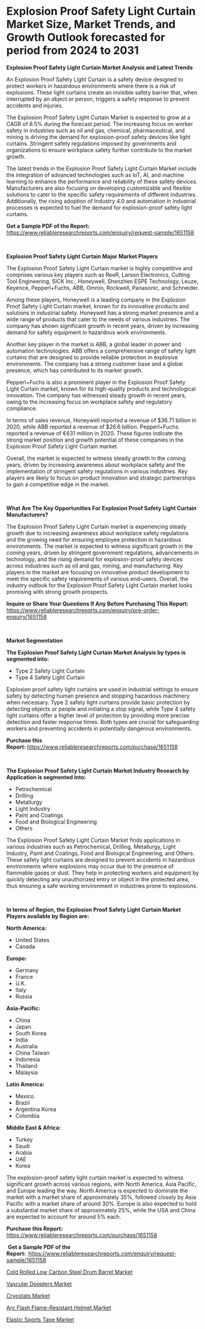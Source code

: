 <p><h1>Explosion Proof Safety Light Curtain Market Size, Market Trends, and Growth Outlook forecasted for period from 2024 to 2031</h1></p><p><strong>Explosion Proof Safety Light Curtain Market Analysis and Latest Trends</strong></p>
<p><p>An Explosion Proof Safety Light Curtain is a safety device designed to protect workers in hazardous environments where there is a risk of explosions. These light curtains create an invisible safety barrier that, when interrupted by an object or person, triggers a safety response to prevent accidents and injuries.</p><p>The Explosion Proof Safety Light Curtain Market is expected to grow at a CAGR of 8.5% during the forecast period. The increasing focus on worker safety in industries such as oil and gas, chemical, pharmaceutical, and mining is driving the demand for explosion-proof safety devices like light curtains. Stringent safety regulations imposed by governments and organizations to ensure workplace safety further contribute to the market growth.</p><p>The latest trends in the Explosion Proof Safety Light Curtain Market include the integration of advanced technologies such as IoT, AI, and machine learning to enhance the performance and reliability of these safety devices. Manufacturers are also focusing on developing customizable and flexible solutions to cater to the specific safety requirements of different industries. Additionally, the rising adoption of Industry 4.0 and automation in industrial processes is expected to fuel the demand for explosion-proof safety light curtains.</p></p>
<p><strong>Get a Sample PDF of the Report:&nbsp;</strong> <a href="https://www.reliableresearchreports.com/enquiry/request-sample/1651158">https://www.reliableresearchreports.com/enquiry/request-sample/1651158</a></p>
<p>&nbsp;</p>
<p><strong>Explosion Proof Safety Light Curtain Major Market Players</strong></p>
<p><p>The Explosion Proof Safety Light Curtain market is highly competitive and comprises various key players such as ReeR, Larson Electronics, Cutting Tool Engineering, SICK Inc., Honeywell, Shenzhen ESPE Technology, Leuze, Keyence, Pepperl+Fuchs, ABB, Omron, Rockwell, Panasonic, and Schneider. </p><p>Among these players, Honeywell is a leading company in the Explosion Proof Safety Light Curtain market, known for its innovative products and solutions in industrial safety. Honeywell has a strong market presence and a wide range of products that cater to the needs of various industries. The company has shown significant growth in recent years, driven by increasing demand for safety equipment in hazardous work environments.</p><p>Another key player in the market is ABB, a global leader in power and automation technologies. ABB offers a comprehensive range of safety light curtains that are designed to provide reliable protection in explosive environments. The company has a strong customer base and a global presence, which has contributed to its market growth.</p><p>Pepperl+Fuchs is also a prominent player in the Explosion Proof Safety Light Curtain market, known for its high-quality products and technological innovation. The company has witnessed steady growth in recent years, owing to the increasing focus on workplace safety and regulatory compliance.</p><p>In terms of sales revenue, Honeywell reported a revenue of $36.71 billion in 2020, while ABB reported a revenue of $26.6 billion. Pepperl+Fuchs reported a revenue of €631 million in 2020. These figures indicate the strong market position and growth potential of these companies in the Explosion Proof Safety Light Curtain market. </p><p>Overall, the market is expected to witness steady growth in the coming years, driven by increasing awareness about workplace safety and the implementation of stringent safety regulations in various industries. Key players are likely to focus on product innovation and strategic partnerships to gain a competitive edge in the market.</p></p>
<p>&nbsp;</p>
<p><strong>What Are The Key Opportunities For Explosion Proof Safety Light Curtain Manufacturers?</strong></p>
<p><p>The Explosion Proof Safety Light Curtain market is experiencing steady growth due to increasing awareness about workplace safety regulations and the growing need for ensuring employee protection in hazardous environments. The market is expected to witness significant growth in the coming years, driven by stringent government regulations, advancements in technology, and the rising demand for explosion-proof safety devices across industries such as oil and gas, mining, and manufacturing. Key players in the market are focusing on innovative product development to meet the specific safety requirements of various end-users. Overall, the industry outlook for the Explosion Proof Safety Light Curtain market looks promising with strong growth prospects.</p></p>
<p><strong>Inquire or Share Your Questions If Any Before Purchasing This Report:</strong> <a href="https://www.reliableresearchreports.com/enquiry/pre-order-enquiry/1651158">https://www.reliableresearchreports.com/enquiry/pre-order-enquiry/1651158</a></p>
<p>&nbsp;</p>
<p><strong>Market Segmentation</strong></p>
<p><strong>The Explosion Proof Safety Light Curtain Market Analysis by types is segmented into:</strong></p>
<p><ul><li>Type 2 Safety Light Curtain</li><li>Type 4 Safety Light Curtain</li></ul></p>
<p><p>Explosion proof safety light curtains are used in industrial settings to ensure safety by detecting human presence and stopping hazardous machinery when necessary. Type 2 safety light curtains provide basic protection by detecting objects or people and initiating a stop signal, while Type 4 safety light curtains offer a higher level of protection by providing more precise detection and faster response times. Both types are crucial for safeguarding workers and preventing accidents in potentially dangerous environments.</p></p>
<p><strong>Purchase this Report:&nbsp;</strong><a href="https://www.reliableresearchreports.com/purchase/1651158">https://www.reliableresearchreports.com/purchase/1651158</a></p>
<p>&nbsp;</p>
<p><strong>The Explosion Proof Safety Light Curtain Market Industry Research by Application is segmented into:</strong></p>
<p><ul><li>Petrochemical</li><li>Drilling</li><li>Metallurgy</li><li>Light Industry</li><li>Paint and Coatings</li><li>Food and Biological Engineering</li><li>Others</li></ul></p>
<p><p>The Explosion Proof Safety Light Curtain Market finds applications in various industries such as Petrochemical, Drilling, Metallurgy, Light Industry, Paint and Coatings, Food and Biological Engineering, and Others. These safety light curtains are designed to prevent accidents in hazardous environments where explosions may occur due to the presence of flammable gases or dust. They help in protecting workers and equipment by quickly detecting any unauthorized entry or object in the protected area, thus ensuring a safe working environment in industries prone to explosions.</p></p>
<p>&nbsp;</p>
<p><strong>In terms of Region, the Explosion Proof Safety Light Curtain Market Players available by Region are:</strong></p>
<p>
    <p> <strong> North America: </strong>
        <ul>
            <li>United States</li>
            <li>Canada</li>
        </ul>
        </p> 
    <p> <strong> Europe: </strong>
        <ul>
            <li>Germany</li>
            <li>France</li>
            <li>U.K.</li>
            <li>Italy</li>
            <li>Russia</li>
        </ul>
        </p> 
    <p> <strong> Asia-Pacific: </strong>
        <ul>
            <li>China</li>
            <li>Japan</li>
            <li>South Korea</li>
            <li>India</li>
            <li>Australia</li>
            <li>China Taiwan</li>
            <li>Indonesia</li>
            <li>Thailand</li>
            <li>Malaysia</li>
        </ul>
        </p> 
    <p> <strong> Latin America: </strong>
        <ul>
            <li>Mexico</li>
            <li>Brazil</li>
            <li>Argentina Korea</li>
            <li>Colombia</li>
        </ul>
        </p> 
    <p> <strong> Middle East & Africa: </strong>
        <ul>
            <li>Turkey</li>
            <li>Saudi</li>
            <li>Arabia</li>
            <li>UAE</li>
            <li>Korea</li>
        </ul>
    </p>
    </p>
<p><p>The explosion-proof safety light curtain market is expected to witness significant growth across various regions, with North America, Asia Pacific, and Europe leading the way. North America is expected to dominate the market with a market share of approximately 35%, followed closely by Asia Pacific with a market share of around 30%. Europe is also expected to hold a substantial market share of approximately 25%, while the USA and China are expected to account for around 5% each.</p></p>
<p><strong>Purchase this Report: </strong><a href="https://www.reliableresearchreports.com/purchase/1651158">https://www.reliableresearchreports.com/purchase/1651158</a></p>
<p>&nbsp;<strong>Get a Sample PDF of the Report:&nbsp;&nbsp;</strong><a href="https://www.reliableresearchreports.com/enquiry/request-sample/1651158">https://www.reliableresearchreports.com/enquiry/request-sample/1651158</a></p>
<p><strong></strong></p>
<p><p><a href="https://github.com/Paul14Anderson63/Market-Research-Report-List-2/blob/main/cold-rolled-low-carbon-steel-drum-barrel-market.md">Cold Rolled Low Carbon Steel Drum Barrel Market</a></p><p><a href="https://issuu.com/reportprime-2/docs/vascular-dopplers-market-size-2030.pptx">Vascular Dopplers Market</a></p><p><a href="https://medium.com/@ashlylowe4544/cryostats-market-size-reveals-the-best-marketing-channels-in-global-industry-72f66e07bb95">Cryostats Market</a></p><p><a href="https://github.com/mabutironaldo/Market-Research-Report-List-3/blob/main/arc-flash-flame-resistant-helmet-market.md">Arc Flash Flame-Resistant Helmet Market</a></p><p><a href="https://issuu.com/reportprime-2/docs/elastic-sports-tape-market-size-2030.pptx">Elastic Sports Tape Market</a></p></p>